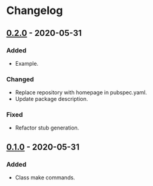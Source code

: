 # Changelog

## [0.2.0] - 2020-05-31

### Added

- Example.

### Changed

- Replace repository with homepage in pubspec.yaml.
- Update package description.

### Fixed

- Refactor stub generation.

## [0.1.0] - 2020-05-31

### Added

- Class make commands.

[0.2.0]: https://github.com/zepfietje/wand/releases/tag/0.2.0
[0.1.0]: https://github.com/zepfietje/wand/releases/tag/0.1.0

